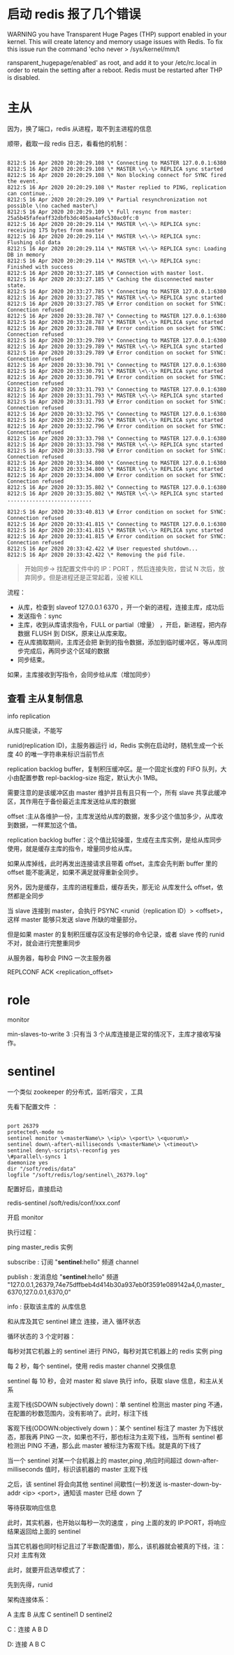 


# 启动 redis 报了几个错误

WARNING you have Transparent Huge Pages \(THP\) support enabled in your kernel. This will create latency and memory usage issues with Redis. To fix this issue run the command 'echo never \> /sys/kernel/mm/t

ransparent_hugepage/enabled' as root, and add it to your /etc/rc.local in order to retain the setting after a reboot. Redis must be restarted after THP is disabled.

# 主从

因为，换了端口，redis 从进程，取不到主进程的信息

顺带，截取一段 redis 日志，看看他的机制：

```

8212:S 16 Apr 2020 20:20:29.108 \* Connecting to MASTER 127.0.0.1:6380
8212:S 16 Apr 2020 20:20:29.108 \* MASTER \<\-\> REPLICA sync started
8212:S 16 Apr 2020 20:20:29.108 \* Non blocking connect for SYNC fired the event.
8212:S 16 Apr 2020 20:20:29.108 \* Master replied to PING, replication can continue...
8212:S 16 Apr 2020 20:20:29.109 \* Partial resynchronization not possible \(no cached master\)
8212:S 16 Apr 2020 20:20:29.109 \* Full resync from master: 25a5b45fafeaff32dbfb3dc405aa4afc530ac0fc:0
8212:S 16 Apr 2020 20:20:29.114 \* MASTER \<\-\> REPLICA sync: receiving 175 bytes from master
8212:S 16 Apr 2020 20:20:29.114 \* MASTER \<\-\> REPLICA sync: Flushing old data
8212:S 16 Apr 2020 20:20:29.114 \* MASTER \<\-\> REPLICA sync: Loading DB in memory
8212:S 16 Apr 2020 20:20:29.114 \* MASTER \<\-\> REPLICA sync: Finished with success
8212:S 16 Apr 2020 20:33:27.185 \# Connection with master lost.
8212:S 16 Apr 2020 20:33:27.185 \* Caching the disconnected master state.
8212:S 16 Apr 2020 20:33:27.785 \* Connecting to MASTER 127.0.0.1:6380
8212:S 16 Apr 2020 20:33:27.785 \* MASTER \<\-\> REPLICA sync started
8212:S 16 Apr 2020 20:33:27.785 \# Error condition on socket for SYNC: Connection refused
8212:S 16 Apr 2020 20:33:28.787 \* Connecting to MASTER 127.0.0.1:6380
8212:S 16 Apr 2020 20:33:28.787 \* MASTER \<\-\> REPLICA sync started
8212:S 16 Apr 2020 20:33:28.788 \# Error condition on socket for SYNC: Connection refused
8212:S 16 Apr 2020 20:33:29.789 \* Connecting to MASTER 127.0.0.1:6380
8212:S 16 Apr 2020 20:33:29.789 \* MASTER \<\-\> REPLICA sync started
8212:S 16 Apr 2020 20:33:29.789 \# Error condition on socket for SYNC: Connection refused
8212:S 16 Apr 2020 20:33:30.791 \* Connecting to MASTER 127.0.0.1:6380
8212:S 16 Apr 2020 20:33:30.791 \* MASTER \<\-\> REPLICA sync started
8212:S 16 Apr 2020 20:33:30.791 \# Error condition on socket for SYNC: Connection refused
8212:S 16 Apr 2020 20:33:31.793 \* Connecting to MASTER 127.0.0.1:6380
8212:S 16 Apr 2020 20:33:31.793 \* MASTER \<\-\> REPLICA sync started
8212:S 16 Apr 2020 20:33:31.793 \# Error condition on socket for SYNC: Connection refused
8212:S 16 Apr 2020 20:33:32.795 \* Connecting to MASTER 127.0.0.1:6380
8212:S 16 Apr 2020 20:33:32.796 \* MASTER \<\-\> REPLICA sync started
8212:S 16 Apr 2020 20:33:32.796 \# Error condition on socket for SYNC: Connection refused
8212:S 16 Apr 2020 20:33:33.798 \* Connecting to MASTER 127.0.0.1:6380
8212:S 16 Apr 2020 20:33:33.798 \* MASTER \<\-\> REPLICA sync started
8212:S 16 Apr 2020 20:33:33.798 \# Error condition on socket for SYNC: Connection refused
8212:S 16 Apr 2020 20:33:34.800 \* Connecting to MASTER 127.0.0.1:6380
8212:S 16 Apr 2020 20:33:34.800 \* MASTER \<\-\> REPLICA sync started
8212:S 16 Apr 2020 20:33:34.800 \# Error condition on socket for SYNC: Connection refused
8212:S 16 Apr 2020 20:33:35.802 \* Connecting to MASTER 127.0.0.1:6380
8212:S 16 Apr 2020 20:33:35.802 \* MASTER \<\-\> REPLICA sync started
...........................

8212:S 16 Apr 2020 20:33:40.813 \# Error condition on socket for SYNC: Connection refused
8212:S 16 Apr 2020 20:33:41.815 \* Connecting to MASTER 127.0.0.1:6380
8212:S 16 Apr 2020 20:33:41.815 \* MASTER \<\-\> REPLICA sync started
8212:S 16 Apr 2020 20:33:41.815 \# Error condition on socket for SYNC: Connection refused
8212:S 16 Apr 2020 20:33:42.422 \# User requested shutdown...
8212:S 16 Apr 2020 20:33:42.422 \* Removing the pid file.
```

> 开始同步-> 找配置文件中的 IP：PORT ，然后连接失败，尝试 N 次后，放弃同步。但是进程还是正常起着，没被 KILL

流程：

- 从库，检查到 slaveof 127.0.0.1 6370 ，开一个新的进程，连接主库，成功后
- 发送指令：sync
- 主库，收到从库请求指令，FULL or partial（增量） ，开启，新进程，把内存数据 FLUSH 到 DISK，原来让从库来取。
- 在从库摘取期间，主库还会把 新到的指令数据，添加到临时缓冲区，等从库同步完成后，再同步这个区域的数据
- 同步结束。

如果，主库接收到写指令，会同步给从库（增加同步）

## 查看 主从复制信息

info replication

从库只能读，不能写

runid(replication ID)，主服务器运行 id，Redis 实例在启动时，随机生成一个长度 40 的唯一字符串来标识当前节点

replication backlog buffer，复制积压缓冲区。是一个固定长度的 FIFO 队列，大小由配置参数 repl\-backlog\-size 指定，默认大小 1MB。

需要注意的是该缓冲区由 master 维护并且有且只有一个，所有 slave 共享此缓冲区，其作用在于备份最近主库发送给从库的数据

offset :主从各维护一份，主库发送给从库的数据，发多少这个值加多少，从库收到数据，一样累加这个值。

replication backlog buffer：这个值比较操蛋，生成在主库实例，是给从库同步使用，就是缓存主库的指令，增量同步给从库。

如果从库掉线，此时再发出连接请求且带着 offset，主库会先判断 buffer 里的 offset 能不能满足，如果不满足就得重新全同步。

另外，因为是缓存，主库的进程重启，缓存丢失，那无论 从库发什么 offset，依然都是全同步

当 slave 连接到 master，会执行 PSYNC \<runid（replication ID）\> \<offset\>，这样 master 能够只发送 slave 所缺的增量部分。

但是如果 master 的复制积压缓存区没有足够的命令记录，或者 slave 传的 runid 不对，就会进行完整重同步

从服务器，每秒会 PING 一次主服务器

REPLCONF ACK \<replication_offset\>

# role

monitor

min-slaves-to-write 3 :只有当 3 个从库连接是正常的情况下，主库才接收写操作。

# sentinel

一个类似 zookeeper 的分布式，监听/容灾 ，工具

先看下配置文件 ：

```

port 26379
protected\-mode no
sentinel monitor \<masterName\> \<ip\> \<port\> \<quorum\>
sentinel down\-after\-milliseconds \<masterName\> \<timeout\>
sentinel deny\-scripts\-reconfig yes
\#parallel\-syncs 1
daemonize yes
dir "/soft/redis/data"
logfile "/soft/redis/log/sentinel\_26379.log"
```

配置好后，直接启动

redis\-sentinel /soft/redis/conf/xxx.conf

开启 monitor

执行过程：

ping master_redis 实例

subscribe : 订阅 "**sentinel**:hello" 频道 channel

publish : 发消息给 "**sentinel**:hello" 频道 "127.0.0.1,26379,74e75dffbeb4d414b30a937eb0f3591e089142a4,0,master_6370,127.0.0.1,6370,0"

info : 获取该主库的 从库信息

和从库及其它 sentinel 建立 连接，进入 循环状态

循环状态的 3 个定时器：

每秒对其它机器上的 sentinel 进行 PING，每秒对其它机器上的 redis 实例 ping

每 2 秒，每个 sentinel，使用 redis master channel 交换信息

sentinel 每 10 秒，会对 master 和 slave 执行 info，获取 slave 信息，和主从关系

主观下线\(SDOWN subjectively down\)：单 sentinel 检测出 master ping 不通，在配置的秒数范围内，没有影响了。此时，标注下线

客观下线\(ODOWN:objectively down \)：某个 sentinel 标注了 master 为下线状态，那我再 PING 一次，如果也不行，那也标注为主观下线，当所有 sentinel 都检测出 PING 不通，那么此 master 被标注为客观下线。就是真的下线了

当一个 sentinel 对某一个台机器上的 master,ping ,响应时间超过 down\-after\-milliseconds 值时，标识该机器的 master 主观下线

之后，该 sentinel 将会向其他 sentinel 间歇性\(一秒\)发送 is\-master\-down\-by\-addr \<ip\> \<port\>，通知该 master 已经 down 了

等待获取响应信息

此时，其实机器，也开始以每秒一次的速度 ，ping 上面的发的 IP:PORT，将响应结果返回给上面的 sentinel

当其它机器也同时标记且过了半数\(配置值\)，那么，该机器就会被真的下线，注：只对 主库有效

此时，就要开启选举模式了：

先到先得，runid

架构连接体系：

A 主库 B 从库 C sentinel1 D sentinel2

C：连接 A B D

D: 连接 A B C


